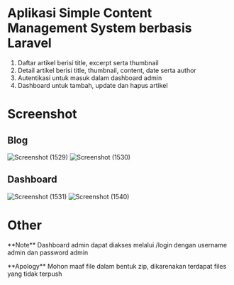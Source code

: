 # Aplikasi Simple Content Management System berbasis Laravel

1. Daftar artikel berisi title, excerpt serta thumbnail
2. Detail artikel berisi title, thumbnail, content, date serta author
3. Autentikasi untuk masuk dalam dashboard admin
4. Dashboard untuk tambah, update dan hapus artikel

# Screenshot

## Blog
![Screenshot (1529)](https://user-images.githubusercontent.com/55520351/89706023-66b4df80-d98c-11ea-9387-7d34d92c3314.png)
![Screenshot (1530)](https://user-images.githubusercontent.com/55520351/89706025-69afd000-d98c-11ea-8b21-7faa83dcbbb0.png)

## Dashboard
![Screenshot (1531)](https://user-images.githubusercontent.com/55520351/89706081-cca16700-d98c-11ea-8670-1ed644cafbe8.png)
![Screenshot (1540)](https://user-images.githubusercontent.com/55520351/89706019-63215880-d98c-11ea-93cb-49a0de59db47.png)

# Other
<p>**Note** Dashboard admin dapat diakses melalui /login dengan username admin dan password admin</p>
<p>**Apology** Mohon maaf file dalam bentuk zip, dikarenakan terdapat files yang tidak terpush</p>
